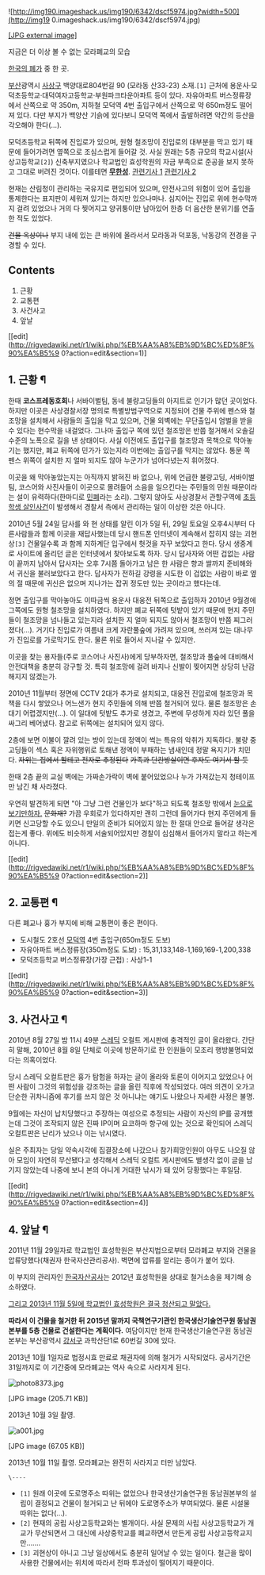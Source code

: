 ![http://img190.imageshack.us/img190/6342/dscf5974.jpg?width=500](http://img19
0.imageshack.us/img190/6342/dscf5974.jpg)

[[JPG external image]](http://img190.imageshack.us/img190/6342/dscf5974.jpg)

  
지금은 더 이상 볼 수 없는 모라폐교의 모습

[한국의 폐가](%ED%95%9C%EA%B5%AD%EC%9D%98%20%ED%8F%90%EA%B0%80.md) 중 한 곳.

[부산](%EB%B6%80%EC%82%B0.md)광역시 [사상구](%EC%82%AC%EC%83%81%EA%B5%AC.md)
백양대로804번길 90 (모라동 산33-23) 소재.`[1]` 근처에 용운사·모덕초등학교·대덕여자고등학교·부원파크타운아파트 등이 있다.
자유아파트 버스정류장에서 산쪽으로 약 350m, 지하철 모덕역 4번 출입구에서 산쪽으로 약 650m정도 떨어져 있다. 다만 부지가 백양산
기슭에 있다보니 모덕역 쪽에서 출발하려면 약간의 등산을 각오해야 한다(…).

모덕초등학교 뒤쪽에 진입로가 있으며, 원형 철조망이 진입로의 대부분을 막고 있기 때문에 들어가려면 옆쪽으로 조심스럽게 들어갈 것. 사실
원래는 5층 규모의 학교시설(사상고등학교`[2]`) 신축부지였으나 학교법인 효성학원의 자금 부족으로 준공을 보지 못하고 그대로 버려진
것이다. 이를테면 **[무한성](%EB%AC%B4%ED%95%9C%EC%84%B1.md)**. [관련기사
1](http://www.kcnp.com/new2/read.asp?idx=050000472) [관련기사
2](http://www.kcnp.com/new2/read.asp?idx=030000147)

현재는 산림청이 관리하는 국유지로 편입되어 있으며, 안전사고의 위험이 있어 출입을 통제한다는 표지판이 세워져 있기는 하지만 있으나마나.
심지어는 진입로 위에 현수막까지 걸려 있었으나 거의 다 찢어지고 양귀퉁이만 남아있어 한층 더 음산한 분위기를 연출한 적도 있었다.

<del>건물 옥상이나</del> 부지 내에 있는 큰 바위에 올라서서 모라동과 덕포동, 낙동강의 전경을 구경할 수 있다.

## Contents

    

1. 근황 
2. 교통편 
3. 사건사고 
4. 앞날 

[[edit](http://rigvedawiki.net/r1/wiki.php/%EB%AA%A8%EB%9D%BC%ED%8F%90%EA%B5%9
0?action=edit&section=1)]

## 1. 근황 ¶

한때 **코스프레동호회**나 서바이벌팀, 동네 불량고딩들의 아지트로 인기가 많던 곳이었다. 하지만 이곳은 사상경찰서장 명의로 특별방범구역으로
지정되어 건물 주위에 펜스와 철조망을 설치해서 사람들의 출입을 막고 있으며, 건물 외벽에는 무단출입시 엄벌을 받을 수 있다는 현수막을
내걸었다. 그나마 출입구 쪽에 있던 철조망은 반쯤 철거해서 오솔길 수준의 노폭으로 길을 낸 상태이다. 사실 이전에도 출입구를 철조망과
목책으로 막아놓기는 했지만, 폐교 뒤쪽에 민가가 있는지라 이번에는 출입구를 막지는 않았다. 통문 쪽 펜스 위쪽이 설치한 지 얼마 되지도 않아
누군가가 넘어다녔는지 휘어졌다.

  

이곳을 왜 막아놓았는지는 아직까지 밝혀진 바 없으나, 위에 언급한 불량고딩, 서바이벌팀, 코스어와 사진사들이 이곳으로 몰려들어 소음을
일으킨다는 주민들의 민원 때문이라는 설이 유력하다(한마디로 [민폐](%EB%AF%BC%ED%8F%90.md)라는 소리). 그렇지 않아도
사상경찰서 관할구역에 [초등학생 살인사건](%EA%B9%80%EA%B8%B8%ED%83%9C.md)이 발생해서 경찰서 측에서 관리하는
일이 이상한 것은 아니다.

  

2010년 5월 24일 답사를 와 현 상태를 알린 이가 5일 뒤, 29일 토요일 오후4시부터 다른사람들과 함께 이곳을 재답사했는데 당시
핸드폰 인터넷이 계속해서 잡히지 않는 괴현상`[3]` 건물일수록 과 함께 지하계단 입구에서 헛것을 자꾸 보았다고 한다. 당시 생중계로
사이트에 올리던 글은 인터넷에서 찾아보도록 하자. 당시 답사자와 어떤 겁없는 사람이 끝까지 남아서 답사자는 오후 7시쯤 돌아가고 남은 한
사람은 향과 쌀까지 준비해와서 귀신을 불러보았다고 한다. 답사자가 전하길 강령을 시도한 이 겁없는 사람이 바로 옆의 절 때문에 귀신은 없으며
지나가는 잡귀 정도만 있는 곳이라고 했다는데.

  

정면 출입구를 막아놓아도 이따금씩 용운사 대웅전 뒤쪽으로 출입하자 2010년 9월경에 그쪽에도 원형 철조망을 설치하였다. 하지만 폐교 뒤쪽에
텃밭이 있기 때문에 현지 주민들이 철조망을 넘나들고 있는지라 설치한 지 얼마 되지도 않아서 철조망이 반쯤 찌그러졌다(…). 거기다 진입로가
여름내 크게 자란풀숲에 가려져 있으며, 쓰러져 있는 대나무가 진입로를 가로막기도 한다. 물론 위로 들어서 지나갈 수 있지만.

  

이곳을 찾는 용자들(주로 코스어나 사진사)에게 당부하자면, 철조망과 풀숲에 대비해서 안전대책을 충분히 강구할 것. 특히 철조망에 걸려 바지나
신발이 찢어지면 상당히 난감해지지 않겠는가.

  

2010년 11월부터 정면에 CCTV 2대가 추가로 설치되고, 대웅전 진입로에 철조망과 목책을 다시 쌓았으나 어느샌가 현지 주민들에 의해
반쯤 철거되어 있다. 물론 철조망은 손대기 어렵겠지만(…). 이 일대에 텃밭도 추가로 생겼고, 주변에 무성하게 자라 있던 풀을 싸그리
베어냈다. 참고로 뒤쪽에는 설치되어 있지 않다.

  

2층에 보면 이불이 깔려 있는 방이 있는데 정액이 썩는 특유의 악취가 지독하다. 불량 중고딩들이 섹스 혹은 자위행위로 토해낸 정액이 부패하는
냄새인데 정말 욕지기가 치민다. <del>자위는 집에서 할테고 전자로 추정된다</del> <del>가족과 단칸방살이면 후자도 여기서 할
듯</del>

  

한때 2층 끝의 교실 벽에는 가짜손가락이 벽에 붙어있었으나 누가 가져갔는지 청테이프만 남긴 채 사라졌다.

  

우연히 발견하게 되면 "아 그냥 그런 건물인가 보다"하고 되도록 철조망 밖에서 [눈으로보기만하자.](%EB%88%88%ED%8C%85.md) <del>문화재?</del> 가끔 우회로가 있다하지만 괜히 그런데 들어가다 현지
주민에게 들키면 신고당할 수도 있으니 만일의 준비가 되어있지 않는 한 절대 안으로 들어갈 생각은 접는게 좋다. 위에도 비슷하게 서술되어있지만
경찰이 심심해서 들어가지 말라고 하는게 아니다.

  

[[edit](http://rigvedawiki.net/r1/wiki.php/%EB%AA%A8%EB%9D%BC%ED%8F%90%EA%B5%9
0?action=edit&section=2)]

## 2. 교통편 ¶

다른 폐교나 흉가 부지에 비해 교통편이 좋은 편이다.

  

  * 도시철도 2호선 [모덕역](%EB%AA%A8%EB%8D%95%EC%97%AD.md) 4번 출입구(650m정도 도보) 
  * 자유아파트 버스정류장(350m정도 도보) : 15,31,133,148-1,169,169-1,200,338
  * 모덕초등학교 버스정류장(가장 근접) : 사상1-1  

[[edit](http://rigvedawiki.net/r1/wiki.php/%EB%AA%A8%EB%9D%BC%ED%8F%90%EA%B5%9
0?action=edit&section=3)]

## 3. 사건사고 ¶

2010년 8월 27일 밤 11시 49분 [스레딕](%EC%8A%A4%EB%A0%88%EB%94%95.md) 오컬트 게시판에 충격적인
글이 올라왔다. 간단히 말해, 2010년 8월 8일 단체로 이곳에 방문하기로 한 인원들이 모조리 행방불명되었다는 의혹이었다.

  

당시 스레딕 오컬트판은 흉가 탐험을 하자는 글이 올라와 토론이 이어지고 있었으나 어떤 사람이 그것의 위험성을 강조하는 글을 올린 직후에
작성되었다. 여러 의견이 오가고 단순한 귀차니즘에 후기를 쓰지 않은 것 아니냐는 얘기도 나왔으나 자세한 사정은 불명.

  

9월에는 자신이 납치당했다고 주장하는 여성으로 추정되는 사람이 자신의 IP를 공개했는데 그것이 조작되지 않은 진짜 IP이며 요코하마 항구에
있는 것으로 확인되어 스레딕 오컬트판은 난리가 났으나 이는 낚시였다.

  

실은 주최자는 당일 약속시각에 집결장소에 나갔으나 참가희망인원이 아무도 나오질 않아 모임이 자연히 무산됐다고 생각해서 스레딕 오컬트
게시판에도 별생각 없이 글을 남기지 않았는데 나중에 보니 본의 아니게 거대한 낚시가 돼 있어 당황했다는 후일담.

  

[[edit](http://rigvedawiki.net/r1/wiki.php/%EB%AA%A8%EB%9D%BC%ED%8F%90%EA%B5%9
0?action=edit&section=4)]

## 4. 앞날 ¶

2011년 11월 29일자로 학교법인 효성학원은 부산지법으로부터 모라폐교 부지와 건물을 압류당했다(채권자 한국자산관리공사). 벽면에 압류를
알리는 종이가 붙어 있다.

  

이 부지의 관리자인
[한국자산공사](%ED%95%9C%EA%B5%AD%EC%9E%90%EC%82%B0%EA%B3%B5%EC%82%AC.md)는 2012년
효성학원을 상대로 철거소송을 제기해 승소하였다.

  

[그리고 2013년 11월 5일에 학교법인 효성학원은 결국 청산되고
말았다.](http://www.pen.go.kr/www/bbs/board.knf?boid=b120905174041&wid=1478)

  

**따라서 이 건물을 철거한 뒤 2015년 말까지 국책연구기관인 한국생산기술연구원 동남권본부를 5층 건물로 건설한다는 계획이다.** 여담이지만 현재 한국생산기술연구원 동남권본부는 부산광역시 [강서구](%EA%B0%95%EC%84%9C%EA%B5%AC.md) 과학산단1로 60번길 30에 있다.

  

2013년 10월 1일자로 법정시효 만료로 채권자에 의해 철거가 시작되었다. 공사기간은 31일까지로 이 기간중에 모라폐교는 역사 속으로
사라지게 된다.

  

![photo8373.jpg](//z.enha.kr/http://rigvedawiki.net/r1/pds/photo8373.jpg)

[JPG image (205.71 KB)]

  
2013년 10월 3일 촬영.

  

![a001.jpg](//z.enha.kr/http://rigvedawiki.net/r1/pds/a001.jpg)

[JPG image (67.05 KB)]

  
2013년 10월 11일 촬영. 모라폐교는 완전히 사라지고 터만 남았다.

`\----`

  * `[1]` 원래 이곳에 도로명주소 따위는 없었으나 한국생산기술연구원 동남권본부의 설립이 결정되고 건물이 철거되고 난 뒤에야 도로명주소가 부여되었다. 물론 시설물 따위는 없다(…).
  * `[2]` 현재의 공립 사상고등학교와는 별개이다. 사실 문제의 사립 사상고등학교가 개교가 무산되면서 그 대신에 사상중학교를 폐교하면서 만든게 공립 사상고등학교지만…….
  * `[3]` 괴현상이 아니고 그냥 일상에서도 충분히 일어날 수 있는 일이다. 철근을 많이 사용한 건물에서는 위치에 따라서 전파 투과성이 떨어지기 때문이다.

